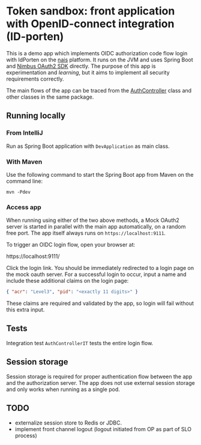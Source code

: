 # Token sandbox: front application with OpenID-connect integration (ID-porten)

This is a demo app which implements OIDC authorization code flow login with
IdPorten on the [nais][1] platform. It runs on the JVM and uses Spring Boot and
[Nimbus OAuth2 SDK][2] directly. The purpose of this app is experimentation and
*learning*, but it aims to implement all security requirements correctly.

[1]: https://nais.io/
[2]: https://connect2id.com/products/nimbus-oauth-openid-connect-sdk

The main flows of the app can be traced from the [AuthController][3] class and
other classes in the same package.

[3]: https://github.com/navikt/pam-tsbx-front/blob/main/src/main/java/no/nav/arbeid/tsbx/auth/AuthController.java

## Running locally

### From IntelliJ

Run as Spring Boot application with `DevApplication` as main class.

### With Maven

Use the following command to start the Spring Boot app from Maven on the command line:

    mvn -Pdev
    
### Access app

When running using either of the two above methods, a Mock OAuth2 server is
started in parallel with the main app automatically, on a random free port. The
app itself always runs on `https://localhost:9111`.

To trigger an OIDC login flow, open your browser at:

https://localhost:9111/

Click the login link. You should be immediately redirected to a login page on
the mock oauth server. For a successful login to occur, input a name and include
these additional claims on the login page:

```json
{ "acr": "Level3", "pid": "<exactly 11 digits>" }
```

These claims are required and validated by the app, so login will fail without
this extra input.

## Tests

Integration test `AuthControllerIT` tests the entire login flow.


## Session storage

Session storage is required for proper authentication flow between the app and
the authorization server. The app does not use external session storage and only
works when running as a single pod.


## TODO

- externalize session store to Redis or JDBC.
- implement front channel logout (logout initiated from OP as part of SLO process)
